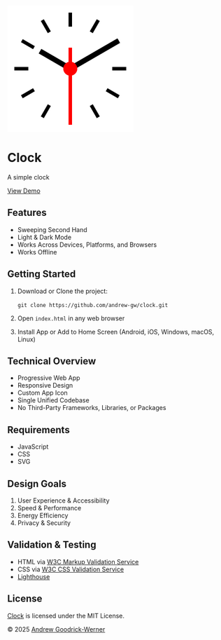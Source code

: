 ![Clock](icon-144.svg)

# Clock

A simple clock

[View Demo](https://andrew-gw.ca/clock)


## Features

- Sweeping Second Hand
- Light & Dark Mode
- Works Across Devices, Platforms, and Browsers
- Works Offline


## Getting Started

1. Download or Clone the project:

   `git clone https://github.com/andrew-gw/clock.git`

2. Open `index.html` in any web browser

3. Install App or Add to Home Screen (Android, iOS, Windows, macOS, Linux)


## Technical Overview

- Progressive Web App
- Responsive Design
- Custom App Icon
- Single Unified Codebase
- No Third-Party Frameworks, Libraries, or Packages


## Requirements

- JavaScript
- CSS
- SVG


## Design Goals

1. User Experience & Accessibility
2. Speed & Performance
3. Energy Efficiency
4. Privacy & Security


## Validation & Testing

- HTML via [W3C Markup Validation Service](https://validator.w3.org)
- CSS via [W3C CSS Validation Service](http://jigsaw.w3.org/css-validator/)
- [Lighthouse](https://github.com/GoogleChrome/lighthouse)


## License

[Clock](https://github.com/andrew-gw/clock) is licensed under the MIT License.

&copy; 2025 [Andrew Goodrick-Werner](https://github.com/andrew-gw/)
